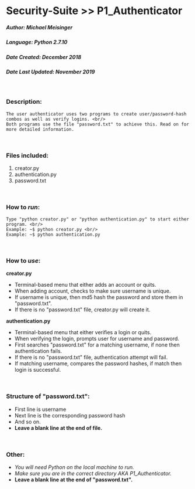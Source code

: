 # Security-Suite >> P1_Authenticator
##### Author: Michael Meisinger
##### Language: Python 2.7.10
##### Date Created: December 2018
##### Date Last Updated: November 2019

<br/>

### Description:
	The user authenticator uses two programs to create user/password-hash combos as well as verify logins. <br/>
	Both programs use the file "password.txt" to achieve this. Read on for more detailed information.

<br/>

### Files included:
1. creator.py
1. authentication.py
1. password.txt

<br/>

### How to *run*:
	Type "python creator.py" or "python authentication.py" to start either program. <br/>
	Example: ~$ python creator.py <br/>
	Example: ~$ python authentication.py

<br/>

### How to *use*:

**creator.py**
* Terminal-based menu that either adds an account or quits.
* When adding account, checks to make sure username is unique.
* If username is unique, then md5 hash the password and store them in "password.txt".
* If there is no "password.txt" file, creator.py will create it.

**authentication.py**
* Terminal-based menu that either verifies a login or quits.
* When verifying the login, prompts user for username and password.
* First searches "password.txt" for a matching username, if none then authentication fails.
* If there is no "password.txt" file, authentication attempt will fail.
* If matching username, compares the password hashes, if match then login is successful.
		
<br/>
		
### Structure of "password.txt":
* First line is username
* Next line is the corresponding password hash
* And so on.
* **Leave a blank line at the end of file.**

<br/>

### Other:
* *You will need Python on the local machine to run.*
* *Make sure you are in the correct directory AKA P1_Authenticator.*
* **Leave a blank line at the end of "password.txt".**
